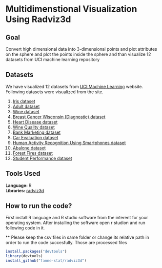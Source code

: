 # Multidimenstional Visualization Using Radviz3d

## Goal

Convert high dimensional data into 3-dimensional points and plot attributes on the sphere and plot the points inside the sphere and than visualize 12 datasets from UCI machine learning repository


## Datasets

We have visualized 12 datasets from [UCI Machine Learning](http://archive.ics.uci.edu/ml/index.php) website. Following datasets were visualized from the site.

1. [Iris dataset](http://archive.ics.uci.edu/ml/index.php)
2. [Adult dataset](http://archive.ics.uci.edu/ml/datasets/Adult)
3. [Wine dataset](http://archive.ics.uci.edu/ml/datasets/Wine)
4. [Breast Cancer Wisconsin (Diagnostic) dataset](http://archive.ics.uci.edu/ml/datasets/Breast+Cancer+Wisconsin+%28Diagnostic%29)
5. [Heart Disease dataset](http://archive.ics.uci.edu/ml/datasets/Heart+Disease)
6. [Wine Quality dataset](http://archive.ics.uci.edu/ml/datasets/Wine+Quality)
7. [Bank Marketing dataset](http://archive.ics.uci.edu/ml/datasets/Bank+Marketing)
8. [Car Evaluation dataset](http://archive.ics.uci.edu/ml/datasets/Car+Evaluation)
9. [Human Activity Recognition Using Smartphones dataset](http://archive.ics.uci.edu/ml/datasets/Human+Activity+Recognition+Using+Smartphones)
10. [Abalone dataset](http://archive.ics.uci.edu/ml/datasets/Abalone)
11. [Forest Fires dataset](http://archive.ics.uci.edu/ml/datasets/Forest+Fires)
12. [Student Performance dataset](http://archive.ics.uci.edu/ml/datasets/Student+Performance)


## Tools Used
<Strong>Language: </Strong> R
<br>
<Strong>Libraries: </Strong>  [radviz3d](https://github.com/fanne-stat/radviz3d/)

## How to run the code?

First install R language and R studio software from the interent for your operating system. After installing the software open r studion and run following code in it.

** Please keep the csv files in same folder or change its relative path in order to run the code succesfully. Those are processed files

```r
install.packages("devtools")
library(devtools)
install_github("fanne-stat/radviz3d")
```

